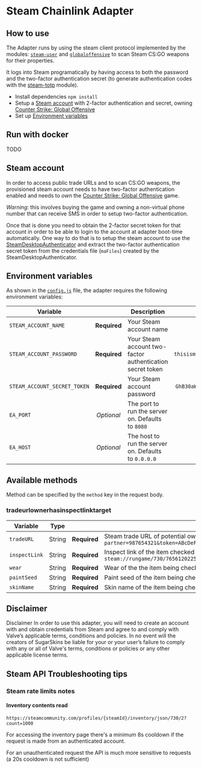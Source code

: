 # Steam Chainlink Adapter

## How to use

The Adapter runs by using the steam client protocol implemented by the modules: [`steam-user`](https://github.com/DoctorMcKay/node-steam-user) and [`globaloffensive`](https://github.com/DoctorMcKay/node-globaloffensive) to scan Steam CS:GO weapons  for their properties.

It logs into Steam programatically by having access to both the password and the two-factor authentication secret (to generate authentication codes with the [steam-totp](https://github.com/DoctorMcKay/node-steam-totp) module).

* Install dependencies `npm install`
* Setup a [Steam account]() with 2-factor authentication and secret, owning [Counter Strike: Global Offensive](https://store.steampowered.com/app/730/CounterStrike_Global_Offensive/)
* Set up [Environment variables](#)


## Run with docker

TODO


## Steam account

In order to access public trade URLs and to scan CS:GO weapons, the provisioned steam account needs to have two-factor authentication enabled and needs to *own* the [Counter Strike: Global Offensive](https://store.steampowered.com/app/730/CounterStrike_Global_Offensive/) game.

*Warning*: this involves buying the game and owning a non-virtual phone number that can receive SMS in order to setup two-factor authentication.

Once that is done you need to obtain the 2-factor secret token for that account in order to be able to login to the account at adapter boot-time automatically. One way to do that is to setup the steam account to use the  [SteamDesktopAuthenticator](https://github.com/Jessecar96/SteamDesktopAuthenticator) and extract the two-factor authentication secret token from the credentials file (`maFiles`) created by the SteamDesktopAuthenticator.



## Environment variables

As shown in the [`config.js`](https://github.com/sugarskins/csgo-steam-eth-trade/blob/master/steam-chainlink-adapter/src/config.js) file, the adapter requires the following environment variables:

| Variable      |               | Description | Example |
|---------------|:-------------:|------------- |:---------:|
| `STEAM_ACCOUNT_NAME `     | **Required**  | Your Steam account name | `mynameismrsteam` |
| `STEAM_ACCOUNT_PASSWORD `  | **Required**  | Your Steam account two-factor authentication secret token | `thisismysecretaccountpassword` |
| `STEAM_ACCOUNT_SECRET_TOKEN `  | **Required**  | Your Steam account password | `GhB30aWoHGC67qC4rbSEtpeGcvN=` |
| `EA_PORT `  | *Optional*  | The port to run the server on. Defaults to `8080` | `9000` |
| `EA_HOST` | *Optional* | The host to run the server on. Defaults to `0.0.0.0` | `localhost` |

## Available methods

Method can be specified by the `method` key in the request body.

### tradeurlownerhasinspectlinktarget

| Variable | Type |   | Description |
|----------|------|---|-------------|
| `tradeURL` | String | **Required** | Steam trade URL of potential owner (example: `https://steamcommunity.com/tradeoffer/new/?partner=987654321&token=ABcDeFgH` |
| `inspectLink` | String | **Required** | Inspect link of the item checked for ownership (example: `steam://rungame/730/76561202255233023/+csgo_econ_action_preview%20S76561198862566094A17372503775D7836475188778060447` |
| `wear` | String | **Required** | Wear of the the item being checked (example: `0.1419128179550171`) |
| `paintSeed` | String | **Required** | Paint seed of the item being checked. (example: `334`) |
| `skinName` | String | **Required** | Skin name of the item being checked. (example: `'AUG | Storm (Battle-Scarred)'` |

## Disclaimer 

Disclaimer
In order to use this adapter, you will need to create an account with and obtain credentials from Steam and agree to and comply with Valve’s applicable terms, conditions and policies. In no event will the creators of SugarSkins be liable for your or your user’s failure to comply with any or all of Valve's terms, conditions or policies or any other applicable license terms.


## Steam API Troubleshooting tips
### Steam rate limits notes

#### Inventory contents read

`https://steamcommunity.com/profiles/{steamId}/inventory/json/730/2?count=1000`

For accessing the inventory page there's a minimum 8s cooldown if the request is made from an authenticated account.


For an unauthenticated request the API is much more sensitive to requests (a 20s cooldown is not sufficient)


